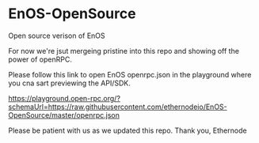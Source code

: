 # EnOS-OpenSource
Open source verison of EnOS

For now we're jsut mergeing pristine into this repo and showing off the power of openRPC.

Please follow this link to open EnOS openrpc.json in the playground where you cna sart previewing the API/SDK.

https://playground.open-rpc.org/?schemaUrl=https://raw.githubusercontent.com/ethernodeio/EnOS-OpenSource/master/openrpc.json

Please be patient with us as we updated this repo.
Thank you,
Ethernode
